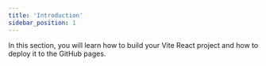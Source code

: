 ```yaml
---
title: 'Introduction'
sidebar_position: 1
---
```


In this section, you will learn how to build your Vite React project and how to deploy it to the GitHub pages.